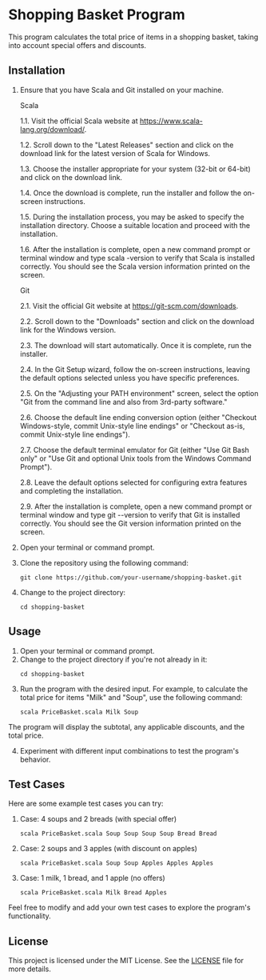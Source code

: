 # Shopping Basket Program

This program calculates the total price of items in a shopping basket, taking into account special offers and discounts.

## Installation

1. Ensure that you have Scala and Git installed on your machine.


   Scala

   1.1. Visit the official Scala website at https://www.scala-lang.org/download/.

   1.2. Scroll down to the "Latest Releases" section and click on the download link for the latest version of Scala for Windows.

   1.3. Choose the installer appropriate for your system (32-bit or 64-bit) and click on the download link.

   1.4. Once the download is complete, run the installer and follow the on-screen instructions.

   1.5. During the installation process, you may be asked to specify the installation directory. Choose a suitable location and proceed with the installation.

   1.6. After the installation is complete, open a new command prompt or terminal window and type scala -version to verify that Scala is installed correctly. You should see the Scala version information printed on the screen.

   Git

   2.1. Visit the official Git website at https://git-scm.com/downloads.

   2.2. Scroll down to the "Downloads" section and click on the download link for the Windows version.

   2.3. The download will start automatically. Once it is complete, run the installer.

   2.4. In the Git Setup wizard, follow the on-screen instructions, leaving the default options selected unless you have specific preferences.

   2.5. On the "Adjusting your PATH environment" screen, select the option "Git from the command line and also from 3rd-party software."

   2.6. Choose the default line ending conversion option (either "Checkout Windows-style, commit Unix-style line endings" or "Checkout as-is, commit Unix-style line endings").

   2.7. Choose the default terminal emulator for Git (either "Use Git Bash only" or "Use Git and optional Unix tools from the Windows Command Prompt").
   
   2.8. Leave the default options selected for configuring extra features and completing the installation.

   2.9. After the installation is complete, open a new command prompt or terminal window and type git --version to verify that Git is installed correctly. You should see the Git version information printed on the screen.

3. Open your terminal or command prompt.
4. Clone the repository using the following command:
   ```shell 
   git clone https://github.com/your-username/shopping-basket.git
4. Change to the project directory:
     ```shell 
     cd shopping-basket

## Usage

1. Open your terminal or command prompt.
2. Change to the project directory if you're not already in it:
      ```shell
      cd shopping-basket

3. Run the program with the desired input. For example, to calculate the total price for items "Milk" and "Soup", use the following command:
      ```shell
      scala PriceBasket.scala Milk Soup

The program will display the subtotal, any applicable discounts, and the total price.

4. Experiment with different input combinations to test the program's behavior.

## Test Cases

Here are some example test cases you can try:

1. Case: 4 soups and 2 breads (with special offer)
      ```shell
      scala PriceBasket.scala Soup Soup Soup Soup Bread Bread

2. Case: 2 soups and 3 apples (with discount on apples)
      ```shell
      scala PriceBasket.scala Soup Soup Apples Apples Apples

3. Case: 1 milk, 1 bread, and 1 apple (no offers)
      ```shell
      scala PriceBasket.scala Milk Bread Apples

Feel free to modify and add your own test cases to explore the program's functionality.

## License

This project is licensed under the MIT License. See the [LICENSE](LICENSE) file for more details.


